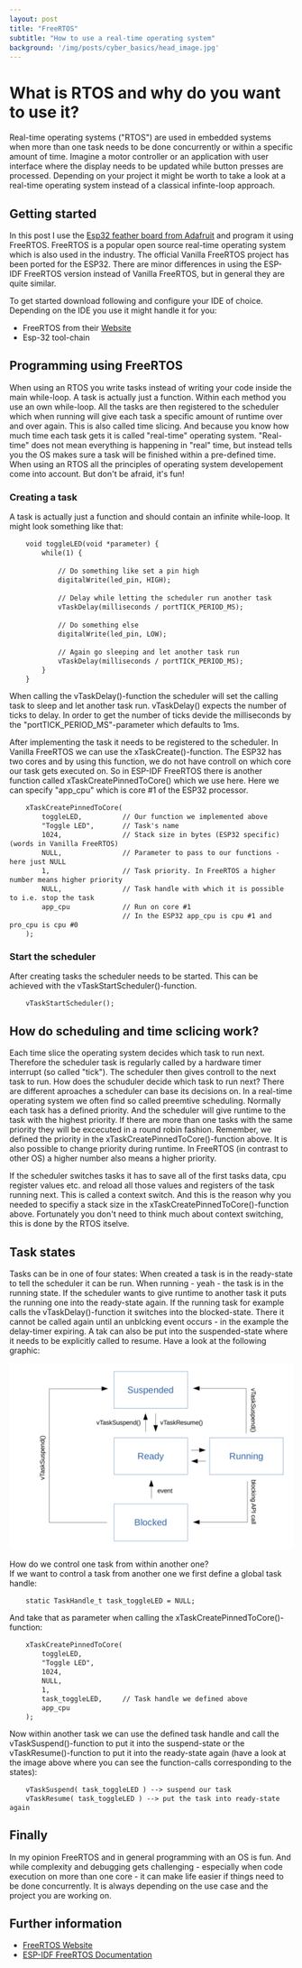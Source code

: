 ```yaml
---
layout: post
title: "FreeRTOS"
subtitle: "How to use a real-time operating system"
background: '/img/posts/cyber_basics/head_image.jpg'
---
```


# What is RTOS and why do you want to use it?

Real-time operating systems ("RTOS") are used in embedded systems when more than one task needs to be done concurrently or within a specific amount of time. Imagine a motor controller or an application with user interface where the display needs to be updated while button presses are processed. Depending on your project it might be worth to take a look at a real-time operating system instead of a classical infinte-loop approach.  


## Getting started
In this post I use the [Esp32 feather board from Adafruit](https://www.adafruit.com/product/3405) and program it using FreeRTOS. FreeRTOS is a popular open source real-time operating system which is also used in the industry. The official Vanilla FreeRTOS project has been ported for the ESP32. There are minor differences in using the ESP-IDF FreeRTOS version instead of Vanilla FreeRTOS, but in general they are quite similar.  

To get started download following and configure your IDE of choice. Depending on the IDE you use it might handle it for you:  
 - FreeRTOS from their [Website](https://www.freertos.org/FreeRTOS-quick-start-guide.html)
 - Esp-32 tool-chain  

## Programming using FreeRTOS
When using an RTOS you write tasks instead of writing your code inside the main while-loop. A task is actually just a function. Within each method you use an own while-loop. All the tasks are then registered to the scheduler which when running will give each task a specific amount of runtime over and over again. This is also called time slicing. And because you know how much time each task gets it is called "real-time" operating system. "Real-time" does not mean everything is happening in "real" time, but instead tells you the OS makes sure a task will be finished within a pre-defined time.  
When using an RTOS all the principles of operating system developement come into account. But don't be afraid, it's fun!

### Creating a task
A task is actually just a function and should contain an infinite while-loop. It might look something like that:

        void toggleLED(void *parameter) {
            while(1) {

                // Do something like set a pin high
                digitalWrite(led_pin, HIGH);

                // Delay while letting the scheduler run another task
                vTaskDelay(milliseconds / portTICK_PERIOD_MS); 
                
                // Do something else
                digitalWrite(led_pin, LOW);

                // Again go sleeping and let another task run
                vTaskDelay(milliseconds / portTICK_PERIOD_MS);
            }
        }

When calling the vTaskDelay()-function the scheduler will set the calling task to sleep and let another task run. vTaskDelay() expects the number of ticks to delay. In order to get the number of ticks devide the milliseconds by the "portTICK_PERIOD_MS"-parameter which defaults to 1ms.  

After implementing the task it needs to be registered to the scheduler. In Vanilla FreeRTOS we can use the xTaskCreate()-function. The ESP32 has two cores and by using this function, we do not have controll on which core our task gets executed on. So in ESP-IDF FreeRTOS there is another function called xTaskCreatePinnedToCore() which we use here. Here we can specify "app_cpu" which is core #1 of the ESP32 processor.

        xTaskCreatePinnedToCore(
            toggleLED,          // Our function we implemented above
            "Toggle LED",       // Task's name
            1024,               // Stack size in bytes (ESP32 specific) (words in Vanilla FreeRTOS)
            NULL,               // Parameter to pass to our functions - here just NULL
            1,                  // Task priority. In FreeRTOS a higher number means higher priority
            NULL,               // Task handle with which it is possible to i.e. stop the task
            app_cpu             // Run on core #1
                                // In the ESP32 app_cpu is cpu #1 and pro_cpu is cpu #0
        );

### Start the scheduler
After creating tasks the scheduler needs to be started. This can be achieved with the vTaskStartScheduler()-function.

        vTaskStartScheduler();


## How do scheduling and time sclicing work?
Each time slice the operating system decides which task to run next. Therefore the scheduler task is regularly called by a hardware timer interrupt (so called "tick"). The scheduler then gives controll to the next task to run. How does the schuduler decide which task to run next? There are different aproaches a scheduler can base its decisions on. In a real-time operating system we often find so called preemtive scheduling. Normally each task has a defined priority. And the scheduler will give runtime to the task with the highest priority. If there are more than one tasks with the same priority they will be excecuted in a round robin fashion. Remember, we defined the priority in the xTaskCreatePinnedToCore()-function above. It is also possible to change priority during runtime. In FreeRTOS (in contrast to other OS) a higher number also means a higher priority. 

If the scheduler switches tasks it has to save all of the first tasks data, cpu register values etc. and reload all those values and registers of the task running next. This is called a context switch. And this is the reason why you needed to specifiy a stack size in the xTaskCreatePinnedToCore()-function above. Fortunately you don't need to think much about context switching, this is done by the RTOS itselve.

## Task states
Tasks can be in one of four states: When created a task is in the ready-state to tell the scheduler it can be run. When running - yeah - the task is in the running state. If the scheduler wants to give runtime to another task it puts the running one into the ready-state again. If the running task for example calls the vTaskDelay()-function it switches into the blocked-state. There it cannot be called again until an unblcking event occurs - in the example the delay-timer expiring. A tak can also be put into the suspended-state where it needs to be explicitly called to resume. Have a look at the following graphic:  

![image task states](/img/posts/rtos/task_states_2.png)  

How do we control one task from within another one?  
If we want to control a task from another one we first define a global task handle:

        static TaskHandle_t task_toggleLED = NULL;

And take that as parameter when calling the xTaskCreatePinnedToCore()-function: 


        xTaskCreatePinnedToCore(
            toggleLED,
            "Toggle LED",           
            1024,                   
            NULL,                   
            1,                      
            task_toggleLED,     // Task handle we defined above
            app_cpu                 
        );

Now within another task we can use the defined task handle and call the vTaskSuspend()-function to put it into the suspend-state or the vTaskResume()-function to put it into the ready-state again (have a look at the image above where you can see the function-calls corresponding to the states):

        vTaskSuspend( task_toggleLED ) --> suspend our task
        vTaskResume( task_toggleLED ) --> put the task into ready-state again


## Finally
In my opinion FreeRTOS and in general programming with an OS is fun. And while complexity and debugging gets challenging - especially when code execution on more than one core - it can make life easier if things need to be done concurrently. It is always depending on the use case and the project you are working on.  
  
## Further information
- [FreeRTOS Website](https://www.freertos.org/FreeRTOS-quick-start-guide.html)
- [ESP-IDF FreeRTOS Documentation](https://docs.espressif.com/projects/esp-idf/en/stable/esp32/get-started/index.html)
